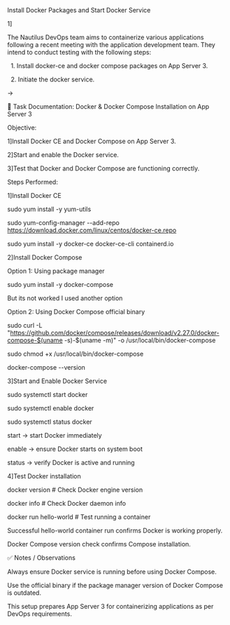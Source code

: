 Install Docker Packages and Start Docker Service



1]

The Nautilus DevOps team aims to containerize various applications following a recent meeting with the application development team. They intend to conduct testing with the following steps:

&nbsp;	1. Install docker-ce and docker compose packages on App Server 3.

&nbsp;	2. Initiate the docker service.

->



📄 Task Documentation: Docker \& Docker Compose Installation on App Server 3



Objective:



1]Install Docker CE and Docker Compose on App Server 3.

2]Start and enable the Docker service.

3]Test that Docker and Docker Compose are functioning correctly.



Steps Performed:



1]Install Docker CE



sudo yum install -y yum-utils

sudo yum-config-manager --add-repo https://download.docker.com/linux/centos/docker-ce.repo

sudo yum install -y docker-ce docker-ce-cli containerd.io



2]Install Docker Compose



Option 1: Using package manager

sudo yum install -y docker-compose   





But its not worked I used another option





Option 2: Using Docker Compose official binary

sudo curl -L "https://github.com/docker/compose/releases/download/v2.27.0/docker-compose-$(uname -s)-$(uname -m)" -o /usr/local/bin/docker-compose



sudo chmod +x /usr/local/bin/docker-compose



docker-compose --version



3]Start and Enable Docker Service

sudo systemctl start docker

sudo systemctl enable docker

sudo systemctl status docker



start → start Docker immediately

enable → ensure Docker starts on system boot

status → verify Docker is active and running



4]Test Docker installation

docker version                             # Check Docker engine version

docker info                                   # Check Docker daemon info 

docker run hello-world              # Test running a container



Successful hello-world container run confirms Docker is working properly.

Docker Compose version check confirms Compose installation.



✅ Notes / Observations

Always ensure Docker service is running before using Docker Compose.

Use the official binary if the package manager version of Docker Compose is outdated.

This setup prepares App Server 3 for containerizing applications as per DevOps requirements.





